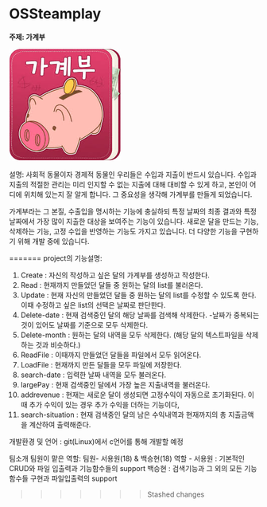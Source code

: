 # OSSteamplay

**주제: 가계부**

![저금통](./screenshot/KakaoTalk_Photo_2022-05-02-14-46-15.png)

설명:
 사회적 동물이자 경제적 동물인 우리들은 수입과 지출이 반드시 있습니다.
수입과 지출의 적절한 관리는 미리 인지할 수 없는 지출에 대해 대비할 수 있게 하고, 
본인이 어디에 위치해 있는지 잘 알게 합니다. 
그 중요성을 생각해 가계부를 만들게 되었습니다. 

 가계부라는 그 본질, 수출입을 명시하는 기능에 충실하되 특정 날짜의 최종 결과와 특정 날짜에서 가장 많이 지출한 대상을 보여주는 기능이 있습니다. 
 새로운 달을 만드는 기능, 삭제하는 기능, 고정 수입을 반영하는 기능도 가지고 있습니다.
 더 다양한 기능을 구현하기 위해 개발 중에 있습니다. 
 

=======
project의 기능설명:
1. Create : 자신의 작성하고 싶은 달의 가계부를 생성하고 작성한다.
2. Read : 현재까지 만들었던 달들 중 원하는 달의 list를 불러온다.
3. Update : 현재 자신의 만들었던 달들 중 원하는 달의 list를 수정할 수 있도록 한다. 이때 수정하고 싶은 list의 선택은 날짜로 판단한다.
4. Delete-date : 현재 검색중인 달의 해당 날짜를 검색해 삭제한다. -날짜가 중복되는 것이 있어도 날짜를 기준으로 모두 삭제한다.
5. Delete-month : 원하는 달의 내역을 모두 삭제한다. (해당 달의 텍스트파일을 삭제하는 것과 비슷하다.)
6. ReadFile : 이때까지 만들었던 달들을 파일에서 모두 읽어온다.
7. LoadFile : 현재까지 만든 달들을 모두 파일에 저장한다.
8. search-date : 입력한 날짜 내역을 모두 불러온다.
9. largePay : 현재 검색중인 달에서 가장 높은 지출내역을 불러온다.
10. addrevenue : 현재는 새로운 달이 생성되면 고정수익이 자동으로 초기화된다. 이때 추가 수익이 있는 경우
추가 수익을 더하는 기능이다,
11. search-situation : 현재 검색중인 달의 남은 수익내역과 현재까지의 총 지출금액을 계산하여 출력해준다.

개발환경 및 언어 : git(Linux)에서 c언어를 통해 개발할 예정

팀소개 팀원이 맡은 역할:
팀원- 서용원(18) & 백승현(18)
역할 -  서용원 : 기본적인 CRUD와 파일 입출력과 기능함수들의 support
	백승현 : 검색기능과 그 외의 모든 기능함수들 구현과 파일입출력의 support
>>>>>>> Stashed changes

